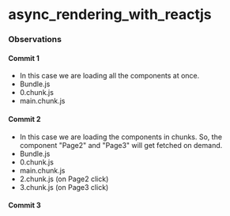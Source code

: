 # async_rendering_with_reactjs
### Observations
#### Commit 1
* In this case we are loading all the components at once. 
* Bundle.js
* 0.chunk.js
* main.chunk.js 

#### Commit 2
* In this case we are loading the components in chunks. So, the component "Page2" and "Page3" will get fetched on demand.
* Bundle.js
* 0.chunk.js
* main.chunk.js
* 2.chunk.js (on Page2 click)
* 3.chunk.js (on Page3 click)

#### Commit 3